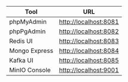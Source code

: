 | Tool          | URL                                            |
| ------------- | ---------------------------------------------- |
| phpMyAdmin    | [http://localhost:8081](http://localhost:8081) |
| phpPgAdmin    | [http://localhost:8082](http://localhost:8082) |
| Redis UI      | [http://localhost:8083](http://localhost:8083) |
| Mongo Express | [http://localhost:8084](http://localhost:8084) |
| Kafka UI      | [http://localhost:8085](http://localhost:8085) |
| MinIO Console | [http://localhost:9001](http://localhost:9001) |
